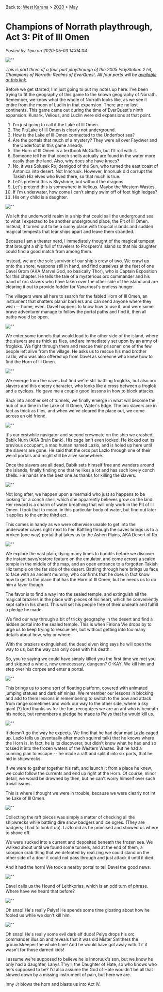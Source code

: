 Back to: [West Karana](/posts/westkarana.md) > [2020](/posts/2020/westkarana.md) > [May](./westkarana.md)
# Champions of Norrath playthrough, Act 3: Pit of Ill Omen

*Posted by Tipa on 2020-05-03 14:04:04*


![\"\"](\"https://chasingdings.com/wp-content/uploads/2020/05/pcsx2-2020-05-02-19-09-25-62-1024x769.jpg\")

*This is part three of a four part playthrough of the 2005 PlayStation 2 hit, Champions of Norrath: Realms of EverQuest. All four parts will be [available at this link](\"https://chasingdings.com/?tag=champions-of-norrath\").*



Before we get started, I'm just going to put my notes up here. I've been trying to fit the geography of this game to the known geography of Norrath. Remember, we know what the whole of Norrath looks like, as we see it entire from the moon of Luclin in that expansion. There are no lost continents. This game came out during the time of EverQuest's ninth expansion. Kunark, Velious, and Luclin were old expansions at that point.



1. I'm just going to call it the Lake of Ill Omen.
2. The Pit/Lake of Ill Omen is clearly not underground.
3. How is the Lake of Ill Omen connected to the Underfoot sea?
4. Are the portals that much of a mystery? They were all over Faydwer and the Underfoot in this game already.
5. The Horn of Ill Omen is a textbook McGuffin, but I'll roll with it.
6. Someone tell her that conch shells actually are found in the water more easily than the land. Also, why does she have knees?
7. No, it was Solusek Ro, demigod of the Sun, who turned the east coast of Antonica into desert. Not Innoruuk. However, Innoruuk did corrupt the Takish Hiz elves who lived there, so that much is true.
8. Let's pretend this is Skyshrine, but without the dragons.
9. Let's pretend this is somewhere in Velious. Maybe the Western Wastes.
10. If I'm underwater, how come I can't simply swim off of foot high ledges?
11. His only child is a daughter.



![\"\"](\"https://chasingdings.com/wp-content/uploads/2020/05/pcsx2-2020-05-02-08-30-39-40-1024x769.jpg\")

We left the underworld realm in a ship that could sail the underground sea to what I expected to be another underground place, the Pit of Ill Omen. Instead, it turned out to be a sunny place with tropical islands and sudden magical tempests that tear ships apart and leave them stranded.



Because I am a theater nerd, I immediately thought of the magical tempest that brought a ship full of travelers to Prospero's island so that his daughter could find a good match from among them.



Instead, we are the sole survivor of our ship's crew of two. We crawl up onto the shore, weapons still in hand, and find ourselves at the feet of one Davel Grom (AKA Marvel God, so basically Thor), who is Captain Exposition for this chapter. He tells the tale of a mysterious orc commander and his band of orc slavers who have taken over the other side of the island and are clearing it out to provide fodder for Vanarhost's endless hunger.



The villagers were all here to search for the fabled Horn of Ill Omen, an instrument that shatters planar barriers and can send anyone where they wish -- home, even. Davel happens to know how to use it, and were some brave adventurer manage to follow the portal paths and find it, then all paths would be open.



![\"\"](\"https://chasingdings.com/wp-content/uploads/2020/05/pcsx2-2020-05-02-16-52-00-41-1024x769.jpg\")

We enter some tunnels that would lead to the other side of the island, where the slavers are as thick as flies, and are immediately set upon by an army of frogloks. We fight through them and rescue their prisoner, one of the few people left alive from the village. He asks us to rescue his mad brother Lazlo, who was also offered up from Davel as someone who knew how to find the Horn of Ill Omen.



![\"\"](\"https://chasingdings.com/wp-content/uploads/2020/05/pcsx2-2020-05-02-17-11-18-03-1024x769.jpg\")

We emerge from the caves but find we're still battling frogloks, but also orc slavers and this cheery character, who looks like a cross between a froglok and a cyclops. He gave me a couple good lessons in how to block attacks.



Back into another set of tunnels, we finally emerge in what will become the hub of our time in the Lake of Ill Omen, Water's Edge. The orc slavers are in fact as thick as flies, and when we've cleared the place out, we come across an old friend.



![\"\"](\"https://chasingdings.com/wp-content/uploads/2020/05/pcsx2-2020-05-02-17-15-14-94-1024x769.jpg\")

It's our erstwhile navigator and second crewmate on the ship we crashed, Babik Nurn (AKA Bruin Bank). His cage isn't even locked. He kicked out its previous occupant, a mad human named Lazlo, and is holed up here until the slavers are gone. He said that the orcs put Lazlo through one of their weird portals and might still be alive somewhere.



Once the slavers are all dead, Babik sets himself free and wanders around the islands, finally finding one that he likes a lot and has such lovely conch shells. He hands me the best one as thanks for killing the slavers.



![\"\"](\"https://chasingdings.com/wp-content/uploads/2020/05/pcsx2-2020-05-02-17-46-24-11-1024x769.jpg\")

Not long after, we happen upon a mermaid who just so happens to be looking for a conch shell, which she apparently believes grow on the land. Her reward is a charm of water breathing that will only work in the Pit of Ill Omen. I took that to mean, in this particular body of water, but find out later it applies to the entire third act.



This comes in handy as we were otherwise unable to get into the underwater caves right next to her. Battling through the caves brings us to a broken (one way) portal that takes us to the Ashen Plains, AKA Desert of Ro.



![\"\"](\"https://chasingdings.com/wp-content/uploads/2020/05/pcsx2-2020-05-02-19-03-09-59-1024x769.jpg\")

We explore the vast plain, dying many times to bandits before we discover the instant save/restore feature on the emulator, and come across a sealed temple in the middle of the map, and an open entrance to a forgotten Takish Hiz temple on the far side of the desert. Battling through here brings us face to face with an ancient mummy, who confirms that he does in fact know how to get to the place that has the Horn of Ill Omen, but he needs us to do him a favor though.



The favor is to find a way into the sealed temple, and extinguish all the magical braziers in the place with pieces of his heart, which he conveniently kept safe in his chest. This will set his people free of their undeath and fulfill a pledge he made.



We find our way through a bit of tricky geography in the desert and find a hidden portal into the sealed temple. This is when Firiona Vie drops by to urge us to keep trying to rescue her, but without getting into too many details about how, why or where.



With the braziers extinguished, the dead elven king says he will open the way to us, but the way can only open with his death. 



So, you're saying we could have simply killed you the first time we met you and skipped a whole, now unnecessary, dungeon? O-KAY. We kill him and step over his corpse and enter a portal.



![\"\"](\"https://chasingdings.com/wp-content/uploads/2020/05/pcsx2-2020-05-02-21-44-10-10-1024x769.jpg\")

This brings us to some sort of floating platform, covered with animated jumping statues and dark elf ninjas. We remember our lessons in blocking and add to them lessons in remembering to switch to the bow and attack from range sometimes and work our way to the other side, where a sky giant (?) lord thanks us for the fun, recognizes we are an ant who is beneath his notice, but remembers a pledge he made to Pelys that he would kill us.



![\"\"](\"https://chasingdings.com/wp-content/uploads/2020/05/pcsx2-2020-05-02-21-47-37-10-1024x769.jpg\")

It doesn't go the way he expects. We find that he had dear mad Lazlo caged up. Lazlo tells us (eventually after much squirrel talk) that he knows where the Horn is. In fact, he is its discoverer, but didn't know what he had and so tossed it into the frozen waters of the Western Wastes. But he had a cunning plan to escape -- he made a raft and split it into six parts, that he hid in shipwrecks.



If we were to gather together his raft, and launch it from a place he knew, we could follow the currents and end up right at the Horn. Of course, minor detail, we would be drowned by then, but he can't worry himself over such trivial issues.



This is where I thought we were in trouble, because we were clearly not int he Lake of Ill Omen.



![\"\"](\"https://chasingdings.com/wp-content/uploads/2020/05/pcsx2-2020-05-02-22-31-18-64-1024x769.jpg\")

Collecting the raft pieces was simply a matter of checking all the shipwrecks while battling dire snow badgers and ice ogres. (They are badgers; I had to look it up). Lazlo did as he promised and showed us where to shove off. 



We were sucked into a current and deposited beneath the frozen sea. We walked about until we found some tunnels, and at the end of them, a scorpion crab thing that we defeated by realizing we could stand on the other side of a door it could not pass through and just attack it until it died.



And it had the horn! We took a nearby portal to tell Davel the good news.



![\"\"](\"https://chasingdings.com/wp-content/uploads/2020/05/pcsx2-2020-05-02-22-41-42-80-1024x769.jpg\")

Davel calls us the Hound of Leithkorias, which is an odd turn of phrase. Where have we heard that before?



![\"\"](\"https://chasingdings.com/wp-content/uploads/2020/05/pcsx2-2020-05-02-22-42-36-76-1024x769.jpg\")

Oh snap! He's really Pelys! He spends some time gloating about how he fooled us while we don't kill him.



![\"\"](\"https://chasingdings.com/wp-content/uploads/2020/05/pcsx2-2020-05-02-22-43-42-92-1024x769.jpg\")

Oh snap! He's really some evil dark elf dude! Pelys drops his orc commander illusion and reveals that it was old Mister Smithers the groundskeeper the whole time! And he would have got away with it if it wasn't for those darned kids!



I assume we're supposed to believe he is Innoruuk's son, but we know he only had a daughter, Lanys T'vyll, the Daughter of Hate, so who knows who he's supposed to be? I'd also assume the God of Hate wouldn't be all that slowed down by a missing instrument of pain, but here we are.



Inny Jr blows the horn and blasts us into Act IV.





